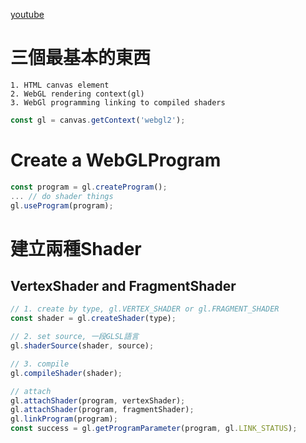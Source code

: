 [youtube](ttps://www.youtube.com/watch?v=-T6EbWCq99c&list=PLPbmjY2NVO_X1U1JzLxLDdRn4NmtxyQQo)

# 三個最基本的東西
	1. HTML canvas element
	2. WebGL rendering context(gl)
	3. WebGl programming linking to compiled shaders

```js
const gl = canvas.getContext('webgl2');
```

# Create a WebGLProgram

```js
const program = gl.createProgram();
... // do shader things
gl.useProgram(program);
```

# 建立兩種Shader
## VertexShader and FragmentShader

```js
// 1. create by type, gl.VERTEX_SHADER or gl.FRAGMENT_SHADER
const shader = gl.createShader(type);

// 2. set source, 一段GLSL語言
gl.shaderSource(shader, source);

// 3. compile
gl.compileShader(shader);

// attach
gl.attachShader(program, vertexShader);
gl.attachShader(program, fragmentShader);
gl.linkProgram(program);
const success = gl.getProgramParameter(program, gl.LINK_STATUS);


```
